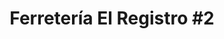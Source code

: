---
title: "Ferretería El Registro #2"
url: /san-jose/ferreteria-el-registro-2/
shop: Eisenwaren
---